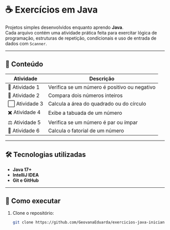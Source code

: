 # ☕ Exercícios em Java

Projetos simples desenvolvidos enquanto aprendo **Java**.  
Cada arquivo contém uma atividade prática feita para exercitar lógica de programação, estruturas de repetição, condicionais e uso de entrada de dados com `Scanner`.

---

## 📘 Conteúdo

| Atividade | Descrição |
|------------|------------|
| 🧮 Atividade 1 | Verifica se um número é positivo ou negativo |
| 🔢 Atividade 2 | Compara dois números inteiros |
| ⬜ Atividade 3 | Calcula a área do quadrado ou do círculo |
| ✖️ Atividade 4 | Exibe a tabuada de um número |
| ⚖️ Atividade 5 | Verifica se um número é par ou ímpar |
| 💫 Atividade 6 | Calcula o fatorial de um número |

---

## 🛠️ Tecnologias utilizadas
- **Java 17+**
- **IntelliJ IDEA** 
- **Git e GitHub**

---

## 🚀 Como executar
1. Clone o repositório:
   ```bash
   git clone https://github.com/GeovanaEduarda/exercicios-java-iniciante.git

